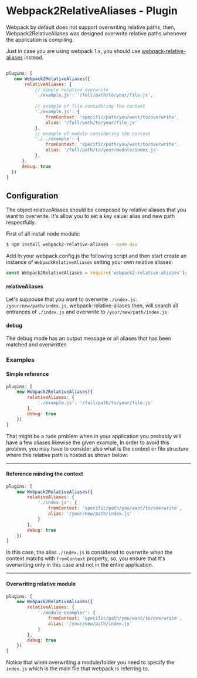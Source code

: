 # Webpack2RelativeAliases - Plugin
Webpack by default does not support overwriting relative paths, then, Webpack2RelativeAliases was designed overwrite relative paths whenever the application is compiling.

Just in case you are using webpack 1.x, you should use [webpack-relative-aliases](https://github.com/diegodafm/webpack-relative-aliases) instead.
 
 ```javascript
 
 plugins: [
    new Webpack2RelativeAliases({
        relativeAliases: {
            // simple relative overwrite
            './example.js': '/full/path/to/your/file.js',
            
            // example of file considering the context 
            './example.js': {
                fromContext: 'specific/path/you/want/to/overwrite',
                alias: '/full/path/to/your/file.js'
            },
            // example of module considering the context
            './../example': {
                fromContext: 'specific/path/you/want/to/overwrite',
                alias: '/full/path/to/your/module/index.js'
            },
       },
       debug: true
   })
]
```

## Configuration

The object relativeAliases should be composed by relative aliases that you want to overwrite.
It's allow you to set a key value: alias and new path respectfully.

First of all install node module:
 
```bash
$ npm install webpack2-relative-aliases --save-dev
```

Add In your webpack.config.js the following script and then start create an instance of `WebpackRelativeAliases` setting your own relative aliases.

```javascript
const Webpack2RelativeAliases = require('webpack2-relative-aliases');
```

#### relativeAliases
Let's suppouse that you want to overwrite `./index.js: /your/new/path/index.js`, webpack-relative-aliases then, will search all entrances of `./index.js` and overwrite to `/your/new/path/index.js`

#### debug
The debug mode has an output message or all aliases that has been matched and overwritten

### Examples 

#### Simple reference
```javascript
plugins: [
    new Webpack2RelativeAliases({
        relativeAliases: {
            './example.js': '/full/path/to/your/file.js'
        },
        debug: true
    })
]
```

That might be a rude problem when in your application you probably will have a few aliases likewise the given example, 
In order to avoid this problem, you may have to consider also what is the context or file structure where this relative path is hosted as shown below:

---

#### Reference minding the context

```javascript
plugins: [
    new Webpack2RelativeAliases({
        relativeAliases: {
            './index.js': {
                fromContext: 'specific/path/you/want/to/overwrite',
                alias: '/your/new/path/index.js'
            }
        },
        debug: true
    })
]
```
In this case, the alias `./index.js` is considered to overwrite when the context matchs with `fromContext` property, so, you ensure that it's overwriting only in this case and not in the entire application.

----

#### Overwriting relative module

```javascript
plugins: [
    new Webpack2RelativeAliases({
        relativeAliases: {
            './module-example/': {
                fromContext: 'specific/path/you/want/to/overwrite',
                alias: '/your/new/path/index.js'
            }
        },
        debug: true
    })
]
```
Notice that when overwriting a module/folder you need to specify the `index.js` which is the main file that webpack is referring to.

